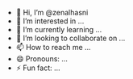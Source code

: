 - 👋 Hi, I’m @zenalhasni
- 👀 I’m interested in ...
- 🌱 I’m currently learning ...
- 💞️ I’m looking to collaborate on ...
- 📫 How to reach me ...
- 😄 Pronouns: ...
- ⚡ Fun fact: ...

<!---
zenalhasni/zenalhasni is a ✨ special ✨ repository because its `README.md` (this file) appears on your GitHub profile.
You can click the Preview link to take a look at your changes.
--->
